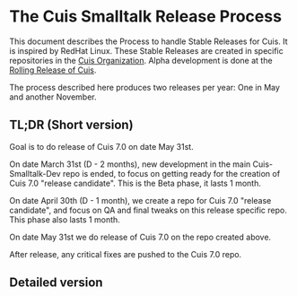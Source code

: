 # The Cuis Smalltalk Release Process

This document describes the Process to handle Stable Releases for Cuis. It is inspired by RedHat Linux. These Stable Releases are created in specific repositories in the [Cuis Organization](https://github.com/Cuis-Smalltalk). Alpha development is done at the [Rolling Release of Cuis](https://github.com/Cuis-Smalltalk/Cuis-Smalltalk-Dev).

The process described here produces two releases per year: One in May and another November. 

## TL;DR (Short version) 

Goal is to do release of Cuis 7.0 on date May 31st. 

On date March 31st (D - 2 months), new development in the main Cuis-Smalltalk-Dev repo is ended, to focus on getting ready for the creation of Cuis 7.0 "release candidate". This is the Beta phase, it lasts 1 month. 

On date April 30th (D - 1 month), we create a repo for Cuis 7.0 "release candidate", and focus on QA and final tweaks on this release specific repo. This phase also lasts 1 month. 

On date May 31st we do release of Cuis 7.0 on the repo created above. 

After release, any critical fixes are pushed to the Cuis 7.0 repo. 

## Detailed version
